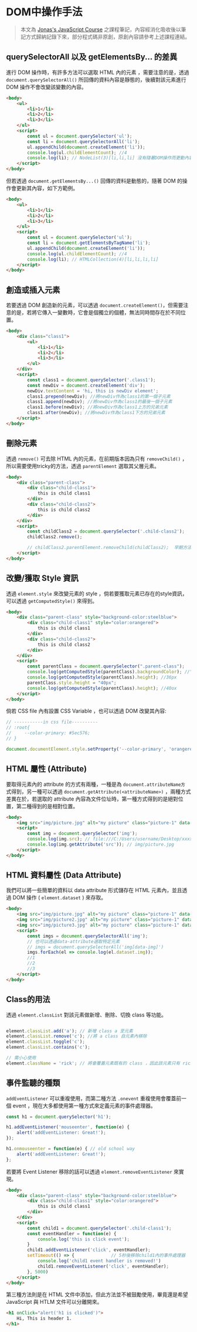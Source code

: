 # DOM中操作手法

> 本文為 [Jonas's JavaScript Course](https://www.udemy.com/course/the-complete-javascript-course/) 之課程筆記，內容經消化吸收後以筆記方式歸納記錄下來，部分程式碼非原創，原創內容請參考上述課程連結。

## querySelectorAll 以及 getElementsBy... 的差異

進行 DOM 操作時，有許多方法可以選取 HTML 內的元素 ，需要注意的是，透過 `document.querySelectorAll()` 所回傳的資料內容是靜態的，後續對該元素進行 DOM 操作不會改變該變數的內容。

``` html
<body>
    <ul>
        <li>1</li>
        <li>2</li>
        <li>3</li>
    </ul>
    <script>
        const ul = document.querySelector('ul');
        const li = document.querySelectorAll('li');
        ul.appendChild(document.createElement('li'));
        console.log(ul.childElementCount); //4
        console.log(li); // NodeList(3)[li,li,li] 沒有隨著DOM操作而更動內容
    </script>
</body>
```

但若透過 `document.getElementsBy...()` 回傳的資料是動態的，隨著 DOM 的操作會更新其內容，如下方範例。

``` html
<body>
    <ul>
        <li>1</li>
        <li>2</li>
        <li>3</li>
    </ul>
    <script>
        const ul = document.querySelector('ul');
        const li = document.getElementsByTagName('li');
        ul.appendChild(document.createElement('li'));
        console.log(ul.childElementCount); //4
        console.log(li); // HTMLCollection(4)[li,li,li,li]
    </script>
</body>
```

## 創造或插入元素

若要透過 DOM 創造新的元素，可以透過 `document.createElement()`，但需要注意的是，若將它傳入一變數時，它會是個獨立的個體，無法同時間存在於不同位置。

``` html
<body>
    <div class="class1">
        <ul>
            <li>1</li>
            <li>2</li>
            <li>3</li>
        </ul>
    </div>
    <script>
        const class1 = document.querySelector('.class1');
        const newDiv = document.createElement('div');
        newDiv.textContent = 'hi, this is newDiv element';
        class1.prepend(newDiv); //將newDiv作為class1的第一個子元素
        class1.append(newDiv); //將newDiv作為class1的最後一個子元素
        class1.before(newDiv); //將newDiv作為class1上方的兄弟元素 
        class1.after(newDiv); //將newDiv作為class1下方的兄弟元素
    </script>
</body>
```

## 刪除元素

透過 `remove()` 可去除 HTML 內的元素，在前期版本因為只有 `removeChild()` ，所以需要使用tricky的方法，透過 `parentElement` 選取其父層元素。

``` html
<body>
    <div class="parent-class">
        <div class="child-class1">
            this is child class1
        </div>
        <div class="child-class2">
            this is child class2
        </div>
    </div>
    <script>
        const childClass2 = document.querySelector('.child-class2');
        childClass2.remove();

        // childClass2.parentElement.removeChild(childClass2);  早期方法
    </script>
</body>
```

## 改變/獲取 Style 資訊

透過 `element.style` 來改變元素的 style ，倘若要獲取元素已存在的style資訊，可以透過 `getComputedStyle()` 來得到。

``` html
<body>
    <div class="parent-class" style="background-color:steelblue">
        <div class="child-class1" style="color:orangered">
            this is child class1
        </div>
        <div class="child-class2">
            this is child class2
        </div>
    </div>
    <script>
        const parentClass = document.querySelector(".parent-class");
        console.log(getComputedStyle(parentClass).backgroundColor); //"rgb(70, 130, 180)"
        console.log(getComputedStyle(parentClass).height); //36px
        parentClass.style.height = "40px";
        console.log(getComputedStyle(parentClass).height); //40ox
    </script>
</body>
```

倘若 CSS file 內有設置 CSS Variable ，也可以透過 DOM 改變其內容:  

``` js
// -----------in css file----------
// :root{
//     --color-primary: #5ec576;
// }

document.documentElement.style.setProperty('--color-primary', 'orangered');
```

## HTML 屬性 (Attribute)

要取得元素內的 attribute 的方式有兩種，一種是為 `document.attributeName方` 式得到，另一種可以透過 `document.getAttribute(<attributeName>)` ，兩種方式差異在於，若選取的 attribute 內容為文件位址時，第一種方式得到的是絕對位置，第二種得到的是相對位置。

``` html
<body>
    <img src="img/picture.jpg" alt="my picture" class="picture-1" data-img="1" />
    <script>
        const img = document.querySelector('img');
        console.log(img.src); // file:///C:/Users/username/Desktop/xxxxxxxx/img/picture.jpg
        console.log(img.getAttribute('src')); // img/picture.jpg
    </script>
</body>
```

## HTML 資料屬性 (Data Attribute)

我們可以將一些簡單的資料以 data attribute 形式儲存在 HTML 元素內，並且透過 DOM 操作 ( `element.dataset` ) 來存取。

``` html
<body>
    <img src="img/picture.jpg" alt="my picture" class="picture-1" data-img="1" />
    <img src="img/picture2.jpg" alt="my picture" class="picture-1" data-img="2" />
    <img src="img/picture3.jpg" alt="my picture" class="picture-1" data-img="3" />
    <script>
        const imgs = document.querySelectorAll('img');
        // 也可以透過data-attribute選取特定元素
        // imgs = document.querySelectorAll('img[data-img]') 
        imgs.forEach(el => console.log(el.dataset.img));
        //1
        //2
        //3
    </script>
</body>
```

## Class的用法

透過 `element.classList` 對該元素做新增、刪除、切換 class 等功能。

``` js

element.classList.add('a'); // 新增 class a 至元素
element.classList.remove('c'); //將 a class 自元素內移除
element.classList.toggle('c');  
element.classList.contains('c');

// 需小心使用
element.className = 'rick'; // 將會覆蓋元素既有的 class ，因此該元素只有 rick 這個 class
```

## 事件監聽的種類

`addEventListener` 可以重複使用，而第二種方法 `.onevent` 重複使用會覆蓋前一個 event ，現在大多都使用第一種方式來定義元素的事件處理器。

``` js
const h1 = document.querySelector('h1');

h1.addEventListener('mouseenter', function(e) {
    alert('addEventListener: Great!');
});

h1.onmouseenter = function(e) { // old school way
    alert('addEventListener: Great!');
};
```

若要將 Event Listener 移除的話可以透過 `element.removeEventListener` 來實現。

``` html
<body>
    <div class="parent-class" style="background-color:steelblue">
        <div class="child-class1" style="color:orangered">
            this is child class1
        </div>
    </div>
    <script>
        const child1 = document.querySelector('.child-class1');
        const eventHandler = function(e) {
            console.log('this is click event');
        }
        child1.addEventListener('click', eventHandler);
        setTimeout(() => {              // 5秒後移除child1內的事件處理器
            console.log('child1 event handler is removed!')
            child1.removeEventListener('click', eventHandler);
        }, 5000)
    </script>
</body>
```

第三種方法則是在 HTML 文件中添加，但此方法並不被鼓勵使用，畢竟還是希望 JavaScript 與 HTLM 文件可以分離開來。

``` html
<h1 onClick="alert('h1 is clicked')">
    Hi, This is header 1.
</h1>
```
